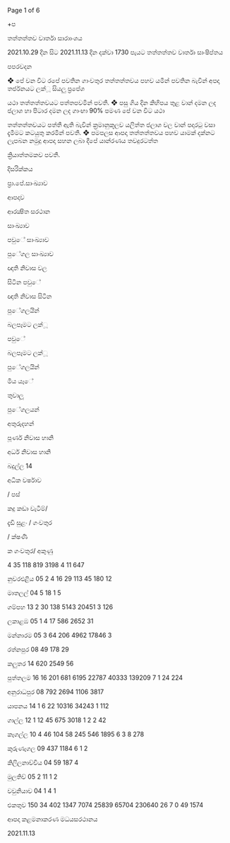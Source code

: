 Page 1 of 6

+ප

තත්තත්තව වාර්තා සාරාාංශය

2021.10.29 දින සිට 2021.11.13 දින දක්වා 1730 පැයට තත්තත්තව වාර්තා සාංෂිප්තය

පපරවදන

❖ පේ වන විට රපේ පවතින ගාංවතුර තත්තත්තවය පහව යමින් පවතින බැවින් අපදා තර්ජනයට ලක්ූ සියලු ප්‍රපේශ

යථා තත්තත්තවයට පත්තපවමින් පවතී. ❖ පසු ගිය දින කිහිපය තුළ වාන් දමන ලද ජලාශ හා පිටාර දමන ලද ගාංඟා 90% පමණ පේ වන විට යථා

තත්තත්තවයට පත්තී ඇති බැවින් ක්‍රමානුකූලව යලිත්ත ජලාශ වල වාන් පදාරටු වසා දැමීමට කටයුතු කරමින් පවතී. ❖ පමපලස ආපදා තත්තත්තවය පහව යාමක් දක්නට ලැපබන නමුදු ආපදා සහන ලබා දීපේ යාන්රණය තවදුරටත්ත

ක්‍රියාත්තමකව පවතී.

දිසරික්කය

ප්‍රා.පේ.සාංඛ්‍යාව

ආපදාව

ආරක්‍ෂිත සරථාන

සාංඛ්‍යාව

පවුේ සාංඛ්‍යාව

පුේගල සාංඛ්‍යාව

ඥාති නිවාස වල

සිටින පවුේ

ඥාති නිවාස සිටින

පුේගලයින්

බලපෑමට ලක්ූ

පවුේ

බලපෑමට ලක්ූ

පුේගලයින්

මිය යෑේ

තුවාලූ

පුේගලයන්

අතුරුදහන්

පූර්ණ නිවාස හානි

අර්ධ නිවාස හානි

බදුල්ල 14

අධික වර්ෂාව

/ පස්

කදු කඩා වැටීම්/

දැඩි සුළං / ගංවතුර

/ ක්ෂණි

ක ගංවතුර/ අකුණු

4 35 118 819 3198 4 11 647

නුවරඑළිය 05 2 4 16 29 113 45 180 12

මාතලල් 04 5 18 1 5

ගම්පහ 13 2 30 138 5143 20451 3 126

ලකාළඹ 05 1 4 17 586 2652 31

මන්නාරම 05 3 64 206 4962 17846 3

රත්නපුර 08 49 178 29

කලුතර 14 620 2549 56

පුත්තලම 16 16 201 681 6195 22787 40333 139209 7 1 24 224

අනුරාධපුර 08 792 2694 1106 3817

යාපනය 14 1 6 22 10316 34243 1 112

ගාල්ල 12 1 12 45 675 3018 1 2 2 42

කෑගල්ල 10 4 46 104 58 245 546 1895 6 3 8 278

කුරුණෑගල 09 437 1184 6 1 2

කිලිලනාච්චිය 04 59 187 4

මුලතිව් 05 2 11 1 2

වවුනියාව 04 1 4 1

එකතුව 150 34 402 1347 7074 25839 65704 230640 26 7 0 49 1574

ආපදා කළමනාකරණ මධයසරථානය

2021.11.13